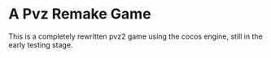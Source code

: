 # A Pvz Remake Game

This is a completely rewritten pvz2 game using the cocos engine, still in the early testing stage.
